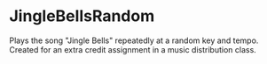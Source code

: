 # JingleBellsRandom
Plays the song "Jingle Bells" repeatedly at a random key and tempo. Created for an extra credit assignment in a music distribution class.
